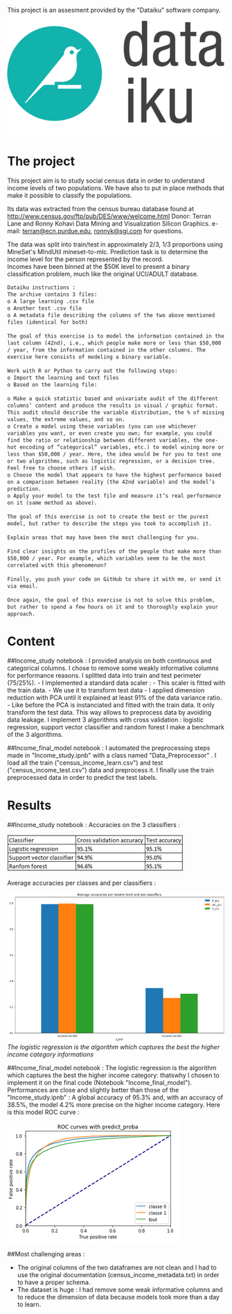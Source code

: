This project is an assesment provided by the "Dataiku" software company.
![alt text](https://github.com/E-tanok/projects_pictures/blob/master/Classification/AssessmentDataiku/logo_dataiku.png)

# The project

This project aim is to study social census data in order to understand income levels of two populations.
We have also to put in place methods that make it possible to classify the populations.

Its data was extracted from the census bureau database found at http://www.census.gov/ftp/pub/DES/www/welcome.html
Donor: Terran Lane and Ronny Kohavi
Data Mining and Visualization
Silicon Graphics.
e-mail: terran@ecn.purdue.edu, ronnyk@sgi.com for questions.

The data was split into train/test in approximately 2/3, 1/3 proportions using MineSet's MIndUtil mineset-to-mlc.
Prediction task is to determine the income level for the person represented by the record.  
Incomes have been binned at the $50K level to present a binary classification problem, much like the
original UCI/ADULT database.

```
Dataiku instructions :
The archive contains 3 files:
o A large learning .csv file
o Another test .csv file
o A metadata file describing the columns of the two above mentioned files (identical for both)

The goal of this exercise is to model the information contained in the last column (42nd), i.e., which people make more or less than $50,000 / year, from the information contained in the other columns. The exercise here consists of modeling a binary variable.

Work with R or Python to carry out the following steps:
o Import the learning and text files
o Based on the learning file:

o Make a quick statistic based and univariate audit of the different columns’ content and produce the results in visual / graphic format. This audit should describe the variable distribution, the % of missing values, the extreme values, and so on.
o Create a model using these variables (you can use whichever variables you want, or even create you own; for example, you could find the ratio or relationship between different variables, the one-hot encoding of “categorical” variables, etc.) to model wining more or less than $50,000 / year. Here, the idea would be for you to test one or two algorithms, such as logistic regression, or a decision tree. Feel free to choose others if wish.
o Choose the model that appears to have the highest performance based on a comparison between reality (the 42nd variable) and the model’s prediction.
o Apply your model to the test file and measure it’s real performance on it (same method as above).

The goal of this exercise is not to create the best or the purest model, but rather to describe the steps you took to accomplish it.

Explain areas that may have been the most challenging for you.

Find clear insights on the profiles of the people that make more than $50,000 / year. For example, which variables seem to be the most correlated with this phenomenon?

Finally, you push your code on GitHub to share it with me, or send it via email.

Once again, the goal of this exercise is not to solve this problem, but rather to spend a few hours on it and to thoroughly explain your approach.
```


# Content

##Income_study notebook :
I provided analysis on both continuous and categorical columns.
I chose to remove some weakly informative columns for performance reasons.
I splitted data into train and test perimeter (75/25%).
      - I implemented a standard data scaler :
            - This scaler is fitted with the train data.
            - We use it to transform test data
      - I applied dimension reduction with PCA until it explained at least 91% of the data variance ratio.
            - Like before the PCA is instanciated and fitted with the train data. It only transform the test data.
This way allows to preprocess data by avoiding data leakage.
I implement 3 algorithms with cross validation : logistic regression, support vector classifier and random forest
I make a benchmark of the 3 algorithms.

##Income_final_model notebook :
I automated the preprocessing steps made in "Income_study.ipnb" with a class named "Data_Preprocessor" .
I load all the train ("census_income_learn.csv") and test ("census_income_test.csv") data and preprocess it.
I finally use the train preprocessed data in order to predict the test labels.


# Results

##Income_study notebook :
Accuracies on the 3 classifiers :

![alt text](https://github.com/E-tanok/projects_pictures/blob/master/Classification/AssessmentDataiku/acc_per_clf.png)

Average accuracies per classes and per classifiers :

![alt text](https://github.com/E-tanok/projects_pictures/blob/master/Classification/AssessmentDataiku/avg_acc_per_class_and_clf.png)
*The logistic regression is the algorithm which captures the best the higher income category informations*

##Income_final_model notebook :
The logistic regression is the algorithm which captures the best the higher income category: thatswhy I chosen to implement it on the final code (Notebook "Income_final_model").
Performances are close and slightly better than those of the "Income_study.ipnb" : A global accuracy of 95.3% and, with an accuracy of 38.5%, the model 4.2% more precise on the higher income category.
Here is this model ROC curve :

![alt text](https://github.com/E-tanok/projects_pictures/blob/master/Classification/AssessmentDataiku/final_model_roc_curve.png)


##Most challenging areas :

* The original columns of the two dataframes are not clean and I had to use the original documentation (census_income_metadata.txt) in order to have a proper schema.
* The dataset is huge : I had remove some weak informative columns and to reduce the dimension of data because models took more than a day to learn.
